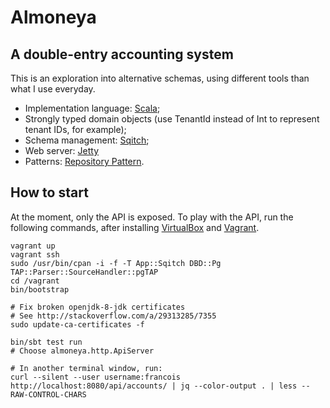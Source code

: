 # Almoneya

## A double-entry accounting system

This is an exploration into alternative schemas, using different tools than what I use everyday.

* Implementation language: [Scala](http://scala-lang.org);
* Strongly typed domain objects (use TenantId instead of Int to represent tenant IDs, for example);
* Schema management: [Sqitch](http://sqitch.org/);
* Web server: [Jetty](http://www.eclipse.org/jetty;/)
* Patterns: [Repository Pattern](http://www.martinfowler.com/eaaCatalog/repository.html).

## How to start

At the moment, only the API is exposed. To play with the API, run the following commands, after installing
[VirtualBox](https://www.virtualbox.org/wiki/Downloads) and [Vagrant](https://www.vagrantup.com/).

```
vagrant up
vagrant ssh
sudo /usr/bin/cpan -i -f -T App::Sqitch DBD::Pg TAP::Parser::SourceHandler::pgTAP
cd /vagrant
bin/bootstrap

# Fix broken openjdk-8-jdk certificates
# See http://stackoverflow.com/a/29313285/7355
sudo update-ca-certificates -f

bin/sbt test run
# Choose almoneya.http.ApiServer

# In another terminal window, run:
curl --silent --user username:francois http://localhost:8080/api/accounts/ | jq --color-output . | less --RAW-CONTROL-CHARS
```
